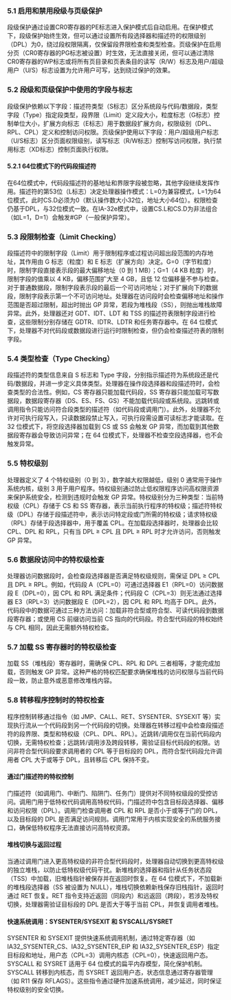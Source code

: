 ### 5.1 启用和禁用段级与页级保护
段级保护通过设置CR0寄存器的PE标志进入保护模式后自动启用。在保护模式下，段级保护始终生效，但可以通过设置所有段选择器和描述符的权限级别（DPL）为0，绕过段权限隔离，仅保留段界限检查和类型检查。页级保护在启用分页（CR0寄存器的PG标志被设置）时生效，无法直接关闭，但可以通过清除CR0寄存器的WP标志或将所有页目录和页表条目的读写（R/W）标志及用户/超级用户（U/S）标志设置为允许用户可写，达到绕过保护的效果。
### 5.2 段级和页级保护中使用的字段与标志
段级保护依赖以下字段：描述符类型（S标志）区分系统段与代码/数据段，类型字段（Type）指定段类型，段界限（Limit）定义段大小，粒度标志（G标志）控制单位大小，扩展方向标志（E标志）用于数据段扩展方向，权限级别（DPL、RPL、CPL）定义和控制访问权限。页级保护使用以下字段：用户/超级用户标志（U/S标志）区分页面权限级别，读写标志（R/W标志）控制写访问权限，执行禁用标志（XD标志）控制页面执行权限。
#### 5.2.1 64位模式下的代码段描述符
在64位模式中，代码段描述符的基地址和界限字段被忽略，其他字段继续发挥作用。描述符的第53位（L标志）决定处理器操作模式：L=0为兼容模式，L=1为64位模式，此时CS.D必须为0（默认操作数大小32位，地址大小64位）。权限检查仍基于DPL，与32位模式一致。在IA-32e模式中，设置CS.L和CS.D为非法组合（如L=1，D=1）会触发#GP（一般保护异常）。
### 5.3 段限制检查（Limit Checking）
段描述符中的限制字段（Limit）用于限制程序或过程访问超出段范围的内存地址，其作用由 G 标志（粒度）和 E 标志（扩展方向）决定。G=0（字节粒度）时，限制字段直接表示段的最大偏移地址（0 到 1 MB）；G=1（4 KB 粒度）时，限制字段的值乘以 4 KB，偏移范围扩大至 4 GB，且低 12 位偏移量不参与检查。对于普通数据段，限制字段表示段的最后一个可访问地址；对于扩展向下的数据段，限制字段表示第一个不可访问地址。处理器在访问段时会检查偏移地址和操作范围是否超过限制，超出时抛出 GP 异常，若段为堆栈段（SS），则抛出堆栈故障异常。此外，处理器还对 GDT、IDT、LDT 和 TSS 的描述符表限制字段进行检查，这些限制分别存储在 GDTR、IDTR、LDTR 和任务寄存器中。在 64 位模式下，处理器不对代码段或数据段进行运行时限制检查，但仍会检查描述符表的限制字段。
### 5.4 类型检查（Type Checking）
段描述符的类型信息来自 S 标志和 Type 字段，分别指示描述符为系统段还是代码/数据段，并进一步定义具体类型。处理器在操作段选择器和段描述符时，会检查类型的合法性。例如，CS 寄存器只能加载代码段，SS 寄存器只能加载可写数据段，数据段寄存器（DS、ES、FS、GS）不能加载代码段或系统段。远跳转或调用指令只能访问符合段类型的描述符（如代码段或调用门）。此外，处理器不允许对可执行段写入，只读数据段禁止写入，可执行段需设置可读标志才能读取。在 32 位模式下，将空段选择器加载到 CS 或 SS 会触发 GP 异常，而加载到其他数据段寄存器会导致访问异常；在 64 位模式下，处理器不检查空段选择器，也不会触发异常。
### 5.5 特权级别
处理器定义了 4 个特权级别（0 到 3），数字越大权限越低，级别 0 通常用于操作系统内核，级别 3 用于用户程序。特权级别通过防止低权限程序访问高权限资源来保护系统安全，检测到违规时会触发 GP 异常。特权级别分为三种类型：当前特权级（CPL）存储于 CS 和 SS 寄存器，表示当前执行程序的特权级；描述符特权级（DPL）存储于段描述符中，表示访问特定段或门所需的特权级；请求特权级（RPL）存储于段选择器中，用于覆盖 CPL。在加载段选择器时，处理器会比较 CPL、DPL 和 RPL，只有当 DPL ≥ CPL 且 DPL ≥ RPL 时才允许访问，否则触发 GP 异常。
### 5.6 数据段访问中的特权级检查
处理器访问数据段时，会检查段选择器是否满足特权级规则，需保证 DPL ≥ CPL 且 DPL ≥ RPL。例如，代码段 A（CPL=0）可通过选择器 E1（RPL=0）访问数据段 E（DPL=0），因 CPL 和 RPL 满足条件；代码段 C（CPL=3）则无法通过选择器 E3（RPL=3）访问数据段 E（DPL=2），因 CPL 和 RPL 均高于 DPL。此外，代码段中的数据可通过三种方法访问：加载非符合型或符合型、可读代码段到数据段寄存器；或使用 CS 前缀访问当前 CS 指向的代码段。符合型代码段的特权始终与 CPL 相同，因此无需额外特权检查。
### 5.7 加载 SS 寄存器时的特权级检查
加载 SS（堆栈段）寄存器时，需确保 CPL、RPL 和 DPL 三者相等，才能完成加载，否则触发 GP 异常。这种严格的特权匹配要求确保堆栈的访问权限与当前代码段一致，防止意外或恶意修改堆栈内容。
### 5.8 转移程序控制时的特权检查
程序控制转移通过指令（如 JMP、CALL、RET、SYSENTER、SYSEXIT 等）实现执行流从一个代码段到另一个代码段的切换。处理器在转移过程中会检查段描述符的段界限、类型和特权级（CPL、DPL、RPL）。近跳转/调用仅在当前代码段内切换，无需特权检查；远跳转/调用涉及跨段转移，需验证目标代码段的权限。访问非符合型代码段要求调用者的 CPL 等于目标段的 DPL，而符合型代码段允许调用者 CPL 大于或等于 DPL，且转移后 CPL 保持不变。
#### 通过门描述符的特权控制
门描述符（如调用门、中断门、陷阱门、任务门）提供对不同特权级段的受控访问。调用门用于低特权代码调用高特权代码，门描述符中包含目标段选择器、偏移和访问权限（DPL）。调用门检查调用者 CPL 和 RPL 是否小于或等于门的 DPL，以及目标段的 DPL 是否满足访问规则。调用门常用于内核实现安全的系统服务接口，确保低特权程序无法直接访问高特权资源。
#### 堆栈切换与返回过程
当通过调用门进入更高特权级的非符合型代码段时，处理器自动切换到更高特权级的独立堆栈，以防止低特权级代码干扰。新堆栈的选择器和指针从任务状态段（TSS）中加载，旧堆栈指针被保存并在返回时恢复。在 64 位模式下，不加载新的堆栈段选择器（SS 被设置为 NULL），堆栈切换依赖新栈保存旧栈指针，返回时通过 RET 恢复。RET 指令支持近返回（同段内）和远返回（跨段），若涉及特权切换，处理器需验证目标段的 DPL 是否大于等于当前 CPL，并恢复调用者堆栈。
#### 快速系统调用：SYSENTER/SYSEXIT 和 SYSCALL/SYSRET
SYSENTER 和 SYSEXIT 提供快速系统调用机制，通过特定寄存器（如 IA32_SYSENTER_CS、IA32_SYSENTER_EIP 和 IA32_SYSENTER_ESP）指定目标段和地址，用户态（CPL=3）调用内核态（CPL=0），快速返回用户态。SYSCALL 和 SYSRET 适用于 64 位模式的扁平内存模型，简化保护机制。SYSCALL 转移到内核态，而 SYSRET 返回用户态，状态信息通过寄存器管理（如 R11 保存 RFLAGS）。这些指令通过硬件加速系统调用，减少延迟，同时保证特权级别的安全切换。
